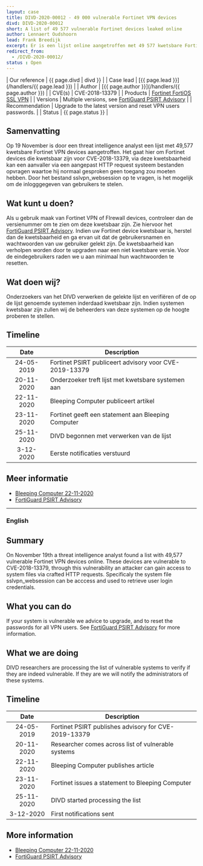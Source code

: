 ```yaml
---
layout: case
title: DIVD-2020-00012 - 49 000 vulnerable Fortinet VPN devices
divd: DIVD-2020-00012
short: A list of 49 577 vulnerable Fortinet devices leaked online
author: Lennaert Oudshoorn
lead: Frank Breedijk
excerpt: Er is een lijst online aangetroffen met 49 577 kwetsbare Fortinet VPN devices waarvan login credentials gestolen kunnen worden / A list was found online, with 49 577 vulnerable Fortinet VPN devices, potentially login credentials could be exposed
redirect_from:
  - /DIVD-2020-00012/
status : Open
---
```


| Our reference | {{ page.divd | divd }} |
| Case lead | [{{ page.lead }}](/handlers/{{ page.lead }}) |
| Author | [{{ page.author }}](/handlers/{{ page.author }}) |
| CVE(s) | CVE-2018-13379 |
| Products | [Fortinet FortiOS SSL VPN](https://www.fortinet.com/products/fortigate/fortios) |
| Versions | Multiple versions, see [FortiGuard PSIRT Advisory](http://www.fortiguard.com/psirt/FG-IR-18-384) |
| Recommendation | Upgrade to the latest version and reset VPN users passwords. |
| Status | {{ page.status }} |

## Samenvatting
Op 19 November is door een threat intelligence analyst een lijst met 49,577 kwetsbare Fortinet VPN devices aangetroffen. Het gaat hier om Fortinet devices die kwetsbaar zijn voor CVE-2018-13379, via deze kwetsbaarheid kan een aanvaller via een aangepast HTTP request systeem bestanden opvragen waartoe hij normaal gesproken geen toegang zou moeten hebben. Door het bestand sslvpn_websession op te vragen, is het mogelijk om de inlogggegeven van gebruikers te stelen.

## Wat kunt u doen?
Als u gebruik maak van Fortinet VPN of FIrewall devices, controleer dan de versienummer om te zien om deze kwetsbaar zijn. Zie hiervoor het [FortiGuard PSIRT Advisory](http://www.fortiguard.com/psirt/FG-IR-18-384).
Indien uw Fortinet device kwetsbaar is, herstel dan de kwetsbaarheid en ga ervan uit dat de gebruikersnamen en wachtwoorden van uw gebruiker gelekt zijn.
De kwetsbaarheid kan verholpen worden door te upgraden naar een niet kwetsbare versie. Voor de eindegebruikers raden we u aan minimaal hun wachtwoorden te resetten. 

## Wat doen wij?
Onderzoekers van het DIVD verwerken de gelekte lijst en verifiëren of de op de lijst genoemde systemen inderdaad kwetsbaar zijn. Indien systemen kwetsbaar zijn zullen wij de beheerders van deze systemen op de hoogte proberen te stellen.  

## Timeline

| Date  | Description |
|:-----:|-------------|
| 24-05-2019 | Fortinet PSIRT publiceert advisory voor CVE-2019-13379 |
| 20-11-2020 | Onderzoeker treft lijst met kwetsbare systemen aan |
| 22-11-2020 | Bleeping Computer publiceert artikel |
| 23-11-2020 | Fortinet geeft een statement aan Bleeping Computer |
| 25-11-2020 | DIVD begonnen met verwerken van de lijst |
| 3-12-2020 | Eerste notificaties verstuurd |


## Meer informatie
* [Bleeping Computer 22-11-2020](https://www.bleepingcomputer.com/news/security/hacker-posts-exploits-for-over-49-000-vulnerable-fortinet-vpns/)
* [FortiGuard PSIRT Advisory](http://www.fortiguard.com/psirt/FG-IR-18-384)

<hr>

### English

## Summary
On November 19th a threat intelligence analyst found a list with 49,577 vulnerable Fortinet VPN devices online. These devices are vulnerable to CVE-2018-13379, through this vulnerability an attacker can gain access to system files via crafted HTTP requests. Specificaly the system file sslvpn_websession can be acccess and used to retrieve user login credentials.

## What you can do
If your system is vulnerable we advice to upgrade, and to reset the passwords for all VPN users. See [FortiGuard PSIRT Advisory](http://www.fortiguard.com/psirt/FG-IR-18-384) for more information.

## What we are doing
DIVD researchers are processing the list of vulnerable systems to verify if they are indeed vulnerable. If they are we will notify the administrators of these systems.

## Timeline

| Date  | Description |
|:-----:|-------------|
| 24-05-2019 | Fortinet PSIRT publishes advisory for CVE-2019-13379 |
| 20-11-2020 | Researcher comes across list of vulnerable systems |
| 22-11-2020 | Bleeping Computer publishes article |
| 23-11-2020 | Fortinet issues a statement to Bleeping Computer |
| 25-11-2020 | DIVD started processing the list |
| 3-12-2020 | First notifications sent |

## More information
* [Bleeping Computer 22-11-2020](https://www.bleepingcomputer.com/news/security/hacker-posts-exploits-for-over-49-000-vulnerable-fortinet-vpns/)
* [FortiGuard PSIRT Advisory](http://www.fortiguard.com/psirt/FG-IR-18-384)
